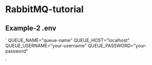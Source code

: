 # RabbitMQ-tutorial


## Example-2 .env
`
QUEUE_NAME="queue-name"
QUEUE_HOST="localhost"
QUEUE_USERNAME="your-username"
QUEUE_PASSWORD="your-password"

`
